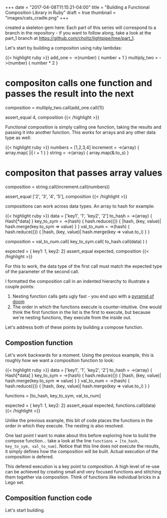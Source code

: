 +++
date = "2017-04-08T11:15:21-04:00"
title = "Building a Functional Composition Library in Ruby"
draft = true
thumbnail = "images/cats_cradle.png"
+++

created a skeleton gem here:
Each part of this series will correspond to a branch in the repository - if you want to follow along, take a look at the part_1 branch at https://github.com/choltz/lightpipe/tree/part_1.

Let's start by building a compositon using ruby lambdas:

{{< highlight ruby >}}
add_one      = ->(number) { number + 1 }
multiply_two = ->(number) { number * 2 }

# compositon calls one function and passes the result into the next
composition  = multiply_two.call(add_one.call(1))

assert_equal 4, composition
{{< /highlight >}}

Functional composition is simply calling one function, taking the results and passing it into another function. This works for arrays and any other data type as well:

{{< highlight ruby >}}
numbers     = [1,2,3,4]
increment   = ->(array) { array.map{ |i| i + 1 } }
string      = ->(array) { array.map(&:to_s) }

# compositon that passes array values
composition = string.call(increment.call(numbers))

assert_equal ['2', '3', '4', '5'], composition
{{< /highlight >}}

compositions can work across data types. An array to hash for example:

{{< highlight ruby >}}
data       = ['key1', '1', 'key2', '2']
to_hash    = ->(array) { Hash[*data] }
key_to_sym = ->(hash)  { hash.reduce({}) { |hash, (key, value)| hash.merge(key.to_sym => value) } }
val_to_num = ->(hash)  { hash.reduce({}) { |hash, (key, value)| hash.merge(key => value.to_i) } }

composition = val_to_num.call(
  key_to_sym.call(
    to_hash.call(data)
  )
)

expected = { key1: 1, key2: 2}
assert_equal expected, composition
{{< /highlight >}}

For this to work, the data type of the first call must match the expected type of the parameter of the second call.

I formatted the composition call in an indented hierarchy to illustrate a couple points:

1. Nesting function calls gets ugly fast - you end upo with a <a href="https://en.wikipedia.org/wiki/Pyramid_of_doom_(programming)" target="window">pyramid of doom</a>
2. The order in which the functions execute is counter-intuitive. One would think the first function in the list is the first to execute, but because we're nesting functions, they execute from the inside out.

Let's address both of these points by building a compose function.

Compostion function
-------------------
Let's work backwards for a moment. Using the previous example, this is roughly how we want a composition function to look:

{{< highlight ruby >}}
data       = ['key1', '1', 'key2', '2']
to_hash    = ->(array) { Hash[*data] }
key_to_sym = ->(hash)  { hash.reduce({}) { |hash, (key, value)| hash.merge(key.to_sym => value) } }
val_to_num = ->(hash)  { hash.reduce({}) { |hash, (key, value)| hash.merge(key => value.to_i) } }

functions = [to_hash, key_to_sym, val_to_num]

expected = { key1: 1, key2: 2}
assert_equal expected, functions.call(data)
{{< /highlight >}}

Unlike the previous example, this bit of code places the functions in the order in which they execute. The nesting is also resolved.

One last point I want to make about this before exploring how to build the compose function... take a look at the line `functions = [to_hash, key_to_sym, val_to_num]`. Notice that this line does not execute the results, it simply defines how the composition will be built. Actual execution of the composition is defered.

This defered execution is a key point to composition. A high level of re-use can be achieved by creating small and very focused functions and stitching them together via composition. Think of functions like individual bricks in a Lego set.

Composition function code
-------------------------
Let's start building.
